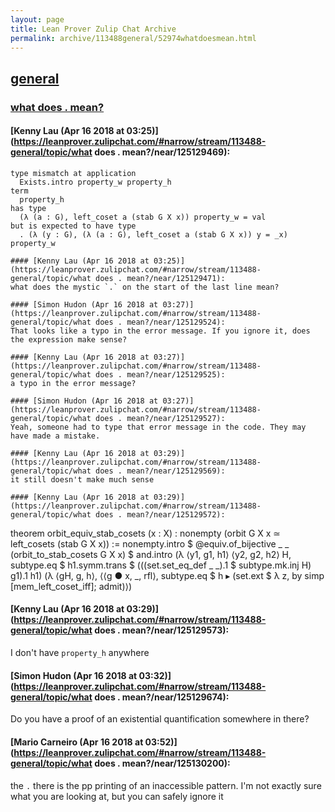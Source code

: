 ```yaml
---
layout: page
title: Lean Prover Zulip Chat Archive 
permalink: archive/113488general/52974whatdoesmean.html
---
```


## [general](index.html)
### [what does . mean?](52974whatdoesmean.html)

#### [Kenny Lau (Apr 16 2018 at 03:25)](https://leanprover.zulipchat.com/#narrow/stream/113488-general/topic/what does . mean?/near/125129469):
```
type mismatch at application
  Exists.intro property_w property_h
term
  property_h
has type
  (λ (a : G), left_coset a (stab G X x)) property_w = val
but is expected to have type
  . (λ (y : G), (λ (a : G), left_coset a (stab G X x)) y = _x) property_w

#### [Kenny Lau (Apr 16 2018 at 03:25)](https://leanprover.zulipchat.com/#narrow/stream/113488-general/topic/what does . mean?/near/125129471):
what does the mystic `.` on the start of the last line mean?

#### [Simon Hudon (Apr 16 2018 at 03:27)](https://leanprover.zulipchat.com/#narrow/stream/113488-general/topic/what does . mean?/near/125129524):
That looks like a typo in the error message. If you ignore it, does the expression make sense?

#### [Kenny Lau (Apr 16 2018 at 03:27)](https://leanprover.zulipchat.com/#narrow/stream/113488-general/topic/what does . mean?/near/125129525):
a typo in the error message?

#### [Simon Hudon (Apr 16 2018 at 03:27)](https://leanprover.zulipchat.com/#narrow/stream/113488-general/topic/what does . mean?/near/125129527):
Yeah, someone had to type that error message in the code. They may have made a mistake.

#### [Kenny Lau (Apr 16 2018 at 03:29)](https://leanprover.zulipchat.com/#narrow/stream/113488-general/topic/what does . mean?/near/125129569):
it still doesn't make much sense

#### [Kenny Lau (Apr 16 2018 at 03:29)](https://leanprover.zulipchat.com/#narrow/stream/113488-general/topic/what does . mean?/near/125129572):
```
theorem orbit_equiv_stab_cosets (x : X) : nonempty (orbit G X x ≃ left_cosets (stab G X x)) :=
nonempty.intro $
@equiv.of_bijective _ _ (orbit_to_stab_cosets G X x) $
and.intro
  (λ ⟨y1, g1, h1⟩ ⟨y2, g2, h2⟩ H, subtype.eq $ h1.symm.trans $ (((set.set_eq_def _ _).1 $ subtype.mk.inj H) g1).1 h1)
  (λ ⟨gH, g, h⟩, ⟨⟨g ● x, _, rfl⟩, subtype.eq $ h ▸ (set.ext $ λ z, by simp [mem_left_coset_iff]; admit)⟩)

#### [Kenny Lau (Apr 16 2018 at 03:29)](https://leanprover.zulipchat.com/#narrow/stream/113488-general/topic/what does . mean?/near/125129573):
I don't have `property_h` anywhere

#### [Simon Hudon (Apr 16 2018 at 03:32)](https://leanprover.zulipchat.com/#narrow/stream/113488-general/topic/what does . mean?/near/125129674):
Do you have a proof of an existential quantification somewhere in there?

#### [Mario Carneiro (Apr 16 2018 at 03:52)](https://leanprover.zulipchat.com/#narrow/stream/113488-general/topic/what does . mean?/near/125130200):
the `.` there is the pp printing of an inaccessible pattern. I'm not exactly sure what you are looking at, but you can safely ignore it

